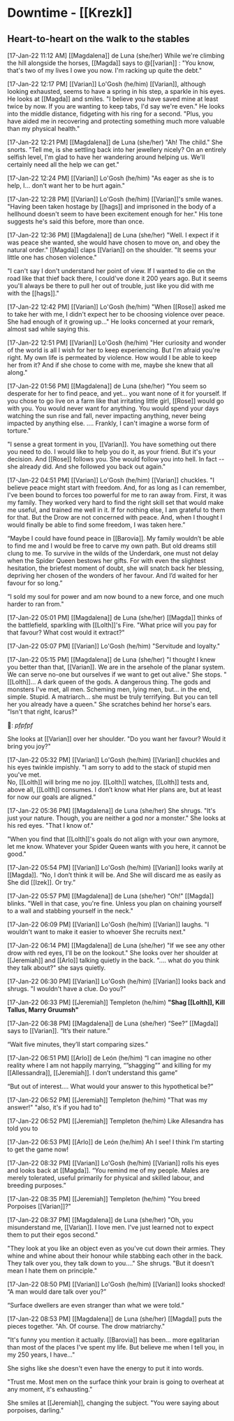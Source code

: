 # Downtime - [[Krezk]]

## Heart-to-heart on the walk to the stables

[17-Jan-22 11:12 AM] [[Magdalena]] de Luna (she/her)
While we're climbing the hill alongside the horses, [[Magda]] says to @[[varian]] : "You know, that's two of my lives I owe you now. I'm racking up quite the debt."

[17-Jan-22 12:17 PM] [[Varian]] Lo'Gosh (he/him)
[[Varian]], although looking exhausted, seems to have a spring in his step, a sparkle in his eyes. He looks at [[Magda]] and smiles.
"I believe you have saved mine at least twice by now. If you are wanting to keep tabs, I'd say we're even."
He looks into the middle distance, fidgeting with his ring for a second.
"Plus, you have aided me in recovering and protecting something much more valuable than my physical health."

[17-Jan-22 12:21 PM] [[Magdalena]] de Luna (she/her)
"Ah! The child." She snorts. "Tell me, is she settling back into her jewellery nicely? On an entirely selfish level, I'm glad to have her wandering around helping us. We'll certainly need all the help we can get."

[17-Jan-22 12:24 PM] [[Varian]] Lo'Gosh (he/him)
"As eager as she is to help, I... don't want her to be hurt again."

[17-Jan-22 12:28 PM] [[Varian]] Lo'Gosh (he/him)
[[Varian]]'s smile wanes.
"Having been taken hostage by [[hags]] and imprisoned in the body of a hellhound doesn't seem to have been excitement enough for her."
His tone suggests he's said this before, more than once.

[17-Jan-22 12:36 PM] [[Magdalena]] de Luna (she/her)
"Well. I expect if it was peace she wanted, she would have chosen to move on, and obey the natural order." [[Magda]] claps [[Varian]] on the shoulder. "It seems your little one has chosen violence."

"I can't say I don't understand her point of view. If I wanted to die on the road like that thief back there, I could've done it 200 years ago. But it seems you'll always be there to pull her out of trouble, just like you did with me with the [[hags]]."

[17-Jan-22 12:42 PM] [[Varian]] Lo'Gosh (he/him)
"When [[Rose]] asked me to take her with me, I didn't expect her to be choosing violence over peace. She had enough of it growing up..."
He looks concerned at your remark, almost sad while saying this.

[17-Jan-22 12:51 PM] [[Varian]] Lo'Gosh (he/him)
"Her curiosity and wonder of the world is all I wish for her to keep experiencing. But I'm afraid you're right. My own life is permeated by violence. How would I be able to keep her from it? And if she chose to come with me, maybe she knew that all along."

[17-Jan-22 01:56 PM] [[Magdalena]] de Luna (she/her)
"You seem so desperate for her to find peace, and yet... you want none of it for yourself. If you chose to go live on a farm like that irritating little girl, [[Rose]] would go with you. You would never want for anything. You would spend your days watching the sun rise and fall, never impacting anything, never being impacted by anything else. .... Frankly, I can't imagine a worse form of torture."

"I sense a great torment in you, [[Varian]]. You have something out there you need to do. I would like to help you do it, as your friend. But it's your decision. And [[Rose]] follows you. She would follow you into hell. In fact -- she already did. And she followed you back out again."

[17-Jan-22 04:51 PM] [[Varian]] Lo'Gosh (he/him)
[[Varian]] chuckles.
"I believe peace might start with freedom. And, for as long as I can remember, I've been bound to forces too powerful for me to ran away from. First, it was my family. They worked very hard to find the right skill set that would make me useful, and trained me well in it. If for nothing else, I am grateful to them for that. But the Drow are not concerned with peace.
And, when I thought I would finally be able to find some freedom, I was taken here.”

“Maybe I could have found peace in [[Barovia]]. My family wouldn’t be able to find me and I would be free to carve my own path. 
But old dreams still clung to me. To survive in the wilds of the Underdark, one must not delay when the Spider Queen bestows her gifts. For with even the slightest hesitation, the briefest moment of doubt, she will snatch back her blessing, depriving her chosen of the wonders of her favour. And I’d waited for her favour for so long.”

“I sold my soul for power and am now bound to a new force, and one much harder to ran from."

[17-Jan-22 05:01 PM] [[Magdalena]] de Luna (she/her)
[[Magda]] thinks of the battlefield, sparkling with [[Lolth]]'s Fire. "What price will you pay for that favour? What cost would it extract?"

[17-Jan-22 05:07 PM] [[Varian]] Lo'Gosh (he/him)
"Servitude and loyalty."

[17-Jan-22 05:15 PM] [[Magdalena]] de Luna (she/her)
"I thought I knew you better than that, [[Varian]]. We are in the arsehole of the planar system. We can serve no-one but ourselves if we want to get out alive." She stops. "[[Lolth]]... A dark queen of the gods. A dangerous thing. The gods and monsters I've met, all men. Scheming men, lying men, but... in the end, simple. Stupid. A matriarch... she must be truly terrifying. But you can tell her you already have a queen." She scratches behind her horse's ears. "Isn't that right, Icarus?"

🐴: *pfpfpf*

She looks at [[Varian]] over her shoulder. "Do you want her favour? Would it bring you joy?"

[17-Jan-22 05:32 PM] [[Varian]] Lo'Gosh (he/him)
[[Varian]] chuckles and his eyes twinkle impishly.
"I am sorry to add to the stack of stupid men you've met.  
No, [[Lolth]] will bring me no joy. [[Lolth]] watches, [[Lolth]] tests and, above all, [[Lolth]] consumes. I don’t know what Her plans are, but at least for now our goals are aligned.”

[17-Jan-22 05:36 PM] [[Magdalena]] de Luna (she/her)
She shrugs. "It's just your nature. Though, you are neither a god nor a monster." She looks at his red eyes. "That I know of."

"When you find that [[Lolth]]'s goals do not align with your own anymore, let me know. Whatever your Spider Queen wants with you here, it cannot be good."

[17-Jan-22 05:54 PM] [[Varian]] Lo'Gosh (he/him)
[[Varian]] looks warily at [[Magda]].
“No, I don’t think it will be. And She will discard me as easily as She did [[Izek]]. Or try.”

[17-Jan-22 05:57 PM] [[Magdalena]] de Luna (she/her)
"Oh!" [[Magda]] blinks. "Well in that case, you're fine. Unless you plan on chaining yourself to a wall and stabbing yourself in the neck."

[17-Jan-22 06:09 PM] [[Varian]] Lo'Gosh (he/him)
[[Varian]] laughs. "I wouldn't want to make it easier to whoever She recruits next."

[17-Jan-22 06:14 PM] [[Magdalena]] de Luna (she/her)
"If we see any other drow with red eyes, I'll be on the lookout." She looks over her shoulder at [[Jeremiah]] and [[Arlo]] talking quietly in the back. ".... what do you think they talk about?" she says quietly.

[17-Jan-22 06:30 PM] [[Varian]] Lo'Gosh (he/him)
[[Varian]] looks back and shrugs. "I wouldn't have a clue. Do you?"

[17-Jan-22 06:33 PM] [[Jeremiah]] Templeton (he/him)
**"Shag [[Lolth]], Kill Tallus, Marry Gruumsh"**

[17-Jan-22 06:38 PM] [[Magdalena]] de Luna (she/her)
“See?” [[Magda]] says to [[Varian]]. “It’s their nature.”

“Wait five minutes, they’ll start comparing sizes.”

[17-Jan-22 06:51 PM] [[Arlo]] de León (he/him)
“I can imagine no other reality where I am not happily marrying, “”shagging”” and killing for my [[Allessandra]], [[Jeremiah]]. I don’t understand this game”

“But out of interest…. What would your answer to this hypothetical be?”

[17-Jan-22 06:52 PM] [[Jeremiah]] Templeton (he/him)
"That was my answer!" "also, it's if you had to"

[17-Jan-22 06:52 PM] [[Jeremiah]] Templeton (he/him)
Like Allesandra has told you to

[17-Jan-22 06:53 PM] [[Arlo]] de León (he/him)
Ah I see! I think I’m starting to get the game now!

[17-Jan-22 08:32 PM] [[Varian]] Lo'Gosh (he/him)
[[Varian]] rolls his eyes and looks back at [[Magda]].
“You remind me of my people. Males are merely tolerated, useful primarily for physical and skilled labour, and breeding purposes.”

[17-Jan-22 08:35 PM] [[Jeremiah]] Templeton (he/him)
"You breed Porpoises [[Varian]]?"

[17-Jan-22 08:37 PM] [[Magdalena]] de Luna (she/her)
"Oh, you misunderstand me, [[Varian]]. I love men. I've just learned not to expect them to put their egos second."

"They look at you like an object even as you've cut down their armies. They whine and whine about their honour while stabbing each other in the back. They talk over you, they talk down to you...." She shrugs. "But it doesn't mean I hate them on principle."

[17-Jan-22 08:50 PM] [[Varian]] Lo'Gosh (he/him)
[[Varian]] looks shocked! “A man would dare talk over you?”

“Surface dwellers are even stranger than what we were told.”

[17-Jan-22 08:53 PM] [[Magdalena]] de Luna (she/her)
[[Magda]] puts the pieces together. "Ah. Of course. The drow matriarchy."

"It's funny you mention it actually. [[Barovia]] has been... more egalitarian than most of the places I've spent my life. But believe me when I tell you, in my 250 years, I have..."

She sighs like she doesn't even have the energy to put it into words.

"Trust me. Most men on the surface think your brain is going to overheat at any moment, it's exhausting."

She smiles at [[Jeremiah]], changing the subject. "You were saying about porpoises, darling."